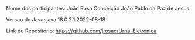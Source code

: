 Nome dos participantes:
João Rosa Conceição
João Pablo da Paz de Jesus

Versao do Java:
java 18.0.2.1 2022-08-18

Link do Repositório:
https://github.com/jrosac/Urna-Eletronica
